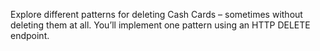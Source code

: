Explore different patterns for deleting Cash Cards – sometimes without deleting them at all. You’ll implement one pattern using an HTTP DELETE endpoint.

